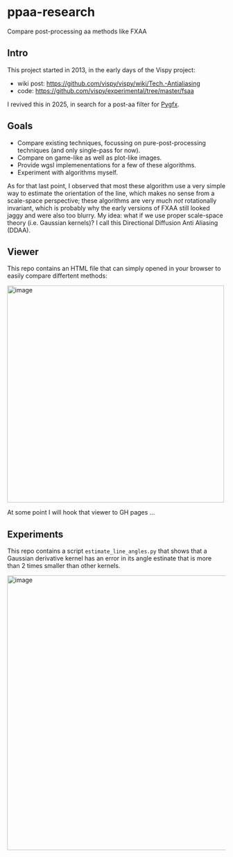 # ppaa-research
Compare post-processing aa methods like FXAA

## Intro

This project started in 2013, in the early days of the Vispy project:
* wiki post: https://github.com/vispy/vispy/wiki/Tech.-Antialiasing
* code: https://github.com/vispy/experimental/tree/master/fsaa

I revived this in 2025, in search for a post-aa filter for [Pygfx](https://github.com/pygfx/pygfx).

## Goals

* Compare existing techniques, focussing on pure-post-processing techniques (and only single-pass for now).
* Compare on game-like as well as plot-like images.
* Provide wgsl implemenentations for a few of these algorithms.
* Experiment with algorithms myself.

As for that last point, I observed that most these algorithm use a very simple way to
estimate the orientation of the line, which makes no sense from a scale-space perspective;
these algorithms are very much *not* rotationally invariant, which is probably why the early
versions of FXAA still looked jaggy and were also too blurry. My idea: what if we use proper
scale-space theory (i.e. Gaussian kernels)? I call this Directional Diffusion Anti Aliasing (DDAA).

## Viewer

This repo contains an HTML file that can simply opened in your browser to easily compare differtent methods:

<img width="500" alt="image" src="https://github.com/user-attachments/assets/f96eacb9-aecf-45a4-a8ac-0f2d78be33a3" />

At some point I will hook that viewer to GH pages ...

## Experiments
This repo contains a script `estimate_line_angles.py` that shows that a Gaussian derivative kernel
has an error in its angle estinate that is more than 2 times smaller than other kernels.

<img width="633" alt="image" src="https://github.com/user-attachments/assets/0f4c808e-97ba-4153-a879-bcfe8bb6b7b4" />

